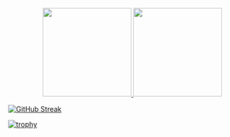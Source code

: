 
<p align="center">
  <a href="https://github.com/obssousa">
   <img height="180em" src="https://github-readme-stats.vercel.app/api?username=obssousa&show_icons=true&theme=dracula&count_private=true" />
   <img height="180em" src="https://github-readme-stats.vercel.app/api/top-langs/?username=obssousa&layout=compact&theme=dracula&count_private=true" />
  </a>
</p>

[![GitHub Streak](http://github-readme-streak-stats.herokuapp.com?user=obssousa&theme=dracula&date_format=%5BY%20%5DM%20j)](https://git.io/streak-stats)

[![trophy](https://github-profile-trophy.vercel.app/?username=obssousa)](https://github.com/ryo-ma/github-profile-trophy)
